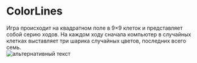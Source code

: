 # ColorLines
Игра происходит на квадратном поле в 9×9 клеток и представляет собой серию ходов. На каждом ходу сначала компьютер в случайных клетках выставляет три шарика случайных цветов, последних всего семь.
<br /> 
<img src="https://brisk24.ru/GitHubImg/lines.png" alt="альтернативный текст">
